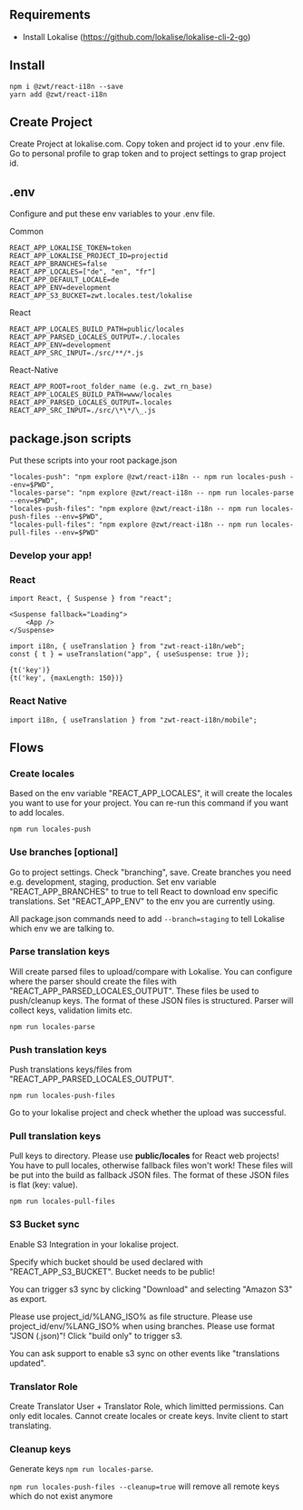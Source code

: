 ## Requirements

- Install Lokalise (https://github.com/lokalise/lokalise-cli-2-go)

## Install

```
npm i @zwt/react-i18n --save
yarn add @zwt/react-i18n
```

## Create Project

Create Project at lokalise.com.
Copy token and project id to your .env file. Go to personal profile to grap token and to project settings to grap project id.

## .env

Configure and put these env variables to your .env file.

Common

```
REACT_APP_LOKALISE_TOKEN=token
REACT_APP_LOKALISE_PROJECT_ID=projectid
REACT_APP_BRANCHES=false
REACT_APP_LOCALES=["de", "en", "fr"]
REACT_APP_DEFAULT_LOCALE=de
REACT_APP_ENV=development
REACT_APP_S3_BUCKET=zwt.locales.test/lokalise
```

React

```
REACT_APP_LOCALES_BUILD_PATH=public/locales
REACT_APP_PARSED_LOCALES_OUTPUT=./.locales
REACT_APP_ENV=development
REACT_APP_SRC_INPUT=./src/**/*.js
```

React-Native

```
REACT_APP_ROOT=root_folder_name (e.g. zwt_rn_base)
REACT_APP_LOCALES_BUILD_PATH=www/locales
REACT_APP_PARSED_LOCALES_OUTPUT=.locales
REACT_APP_SRC_INPUT=./src/\*\*/\_.js
```

## package.json scripts

Put these scripts into your root package.json

```
"locales-push": "npm explore @zwt/react-i18n -- npm run locales-push --env=$PWD",
"locales-parse": "npm explore @zwt/react-i18n -- npm run locales-parse --env=$PWD",
"locales-push-files": "npm explore @zwt/react-i18n -- npm run locales-push-files --env=$PWD",
"locales-pull-files": "npm explore @zwt/react-i18n -- npm run locales-pull-files --env=$PWD"
```

### Develop your app!

### React

```
import React, { Suspense } from "react";

<Suspense fallback="Loading">
    <App />
</Suspense>
```

```
import i18n, { useTranslation } from "zwt-react-i18n/web";
const { t } = useTranslation("app", { useSuspense: true });

{t('key')}
{t('key', {maxLength: 150})}
```

### React Native

```
import i18n, { useTranslation } from "zwt-react-i18n/mobile";
```

## Flows

### Create locales

Based on the env variable "REACT_APP_LOCALES", it will create the locales you want to use for your project. You can re-run this command if you want to add locales.

```
npm run locales-push
```

### Use branches [optional]

Go to project settings. Check "branching", save.
Create branches you need e.g. development, staging, production.
Set env variable "REACT_APP_BRANCHES" to true to tell React to download env specific translations.
Set "REACT_APP_ENV" to the env you are currently using.

All package.json commands need to add `--branch=staging` to tell Lokalise which env we are talking to.

### Parse translation keys

Will create parsed files to upload/compare with Lokalise.
You can configure where the parser should create the files with "REACT_APP_PARSED_LOCALES_OUTPUT".
These files be used to push/cleanup keys.
The format of these JSON files is structured. Parser will collect keys, validation limits etc.

```
npm run locales-parse
```

### Push translation keys

Push translations keys/files from "REACT_APP_PARSED_LOCALES_OUTPUT".

```
npm run locales-push-files
```

Go to your lokalise project and check whether the upload was successful.

### Pull translation keys

Pull keys to directory. Please use **public/locales** for React web projects!
You have to pull locales, otherwise fallback files won't work!
These files will be put into the build as fallback JSON files.
The format of these JSON files is flat (key: value).

```
npm run locales-pull-files
```

### S3 Bucket sync

Enable S3 Integration in your lokalise project.

Specify which bucket should be used declared with "REACT_APP_S3_BUCKET". Bucket needs to be public!

You can trigger s3 sync by clicking "Download" and selecting "Amazon S3" as export.

Please use project_id/%LANG_ISO% as file structure.
Please use project_id/env/%LANG_ISO% when using branches.
Please use format "JSON (.json)"!
Click "build only" to trigger s3.

You can ask support to enable s3 sync on other events like "translations updated".

### Translator Role

Create Translator User + Translator Role, which limitted permissions. Can only edit locales. Cannot create locales or create keys. Invite client to start translating.

### Cleanup keys

Generate keys `npm run locales-parse`.

`npm run locales-push-files --cleanup=true` will remove all remote keys which do not exist anymore

